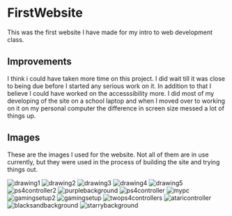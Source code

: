 # FirstWebsite
This was the first website I have made for my intro to web development class. 

## Improvements 
I think i could have taken more time on this project. I did wait till it was close to being due before I started any serious work on it. In addition to that I believe I could have worked on the accesssibility more. I did most of my developing of the site on a school laptop and when I moved over to working on it on my personal computer the difference in screen size messed a lot of things up. 



## Images
These are the images I used for the website. Not all of them are in use currently, but they were used in the process of building the site and trying things out. 

![drawing1](https://user-images.githubusercontent.com/112178449/193434802-c038097f-92de-498f-bae9-0d1484456a5f.jpg)
![drawing2](https://user-images.githubusercontent.com/112178449/193434803-7bb3ab50-3c1c-4683-b7ae-e63dd9d3b0b6.jpg)
![drawing3](https://user-images.githubusercontent.com/112178449/193434807-8cd5eec9-43b0-431f-b261-153d93ab9124.jpg)
![drawing4](https://user-images.githubusercontent.com/112178449/193434808-2649c6fe-b3f4-4efc-9bc2-42e5d8597689.jpg)
![drawing5](https://user-images.githubusercontent.com/112178449/193434809-b5b884a4-015b-46ba-82f6-83d0aed69bf0.jpg)
![ps4controller2](https://user-images.githubusercontent.com/112178449/193434810-30ada1f7-8d9c-49f1-a013-15313d7e2f00.jpg)
![purplebackground](https://user-images.githubusercontent.com/112178449/193434811-5f4579e6-842f-4d21-b35b-50a4ff62fd1f.jpg)
![ps4controller](https://user-images.githubusercontent.com/112178449/193434815-051a5e70-075c-4458-ba68-ffdce84a8544.jpg)
![mypc](https://user-images.githubusercontent.com/112178449/193434816-b05fdc3b-ec7d-47be-9314-0cf72270bb93.jpg)
![gamingsetup2](https://user-images.githubusercontent.com/112178449/193434818-14f1c1bd-f56f-4a7f-86b2-d7d17483bf84.jpg)
![gamingsetup](https://user-images.githubusercontent.com/112178449/193434819-c787709e-3bca-4864-bb1c-4158e23971bb.jpg)
![twops4controllers](https://user-images.githubusercontent.com/112178449/193434822-464bac90-0327-42d6-8ad6-8c86f04151f5.jpg)
![ataricontroller](https://user-images.githubusercontent.com/112178449/193434828-9b929c73-4e35-4181-9f30-b719b1d4ba1e.jpg)
![blacksandbackground](https://user-images.githubusercontent.com/112178449/193434829-b6d9da0c-f8bd-4449-b578-b6c04fa9d0d7.jpg)
![starrybackground](https://user-images.githubusercontent.com/112178449/193434832-057b5e15-6d89-4315-896a-a3f1d2c92549.jpg)
